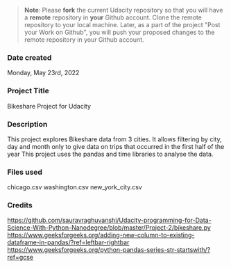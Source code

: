 >**Note**: Please **fork** the current Udacity repository so that you will have a **remote** repository in **your** Github account. Clone the remote repository to your local machine. Later, as a part of the project "Post your Work on Github", you will push your proposed changes to the remote repository in your Github account.

### Date created
Monday, May 23rd, 2022

### Project Title
Bikeshare Project for Udacity

### Description
This project explores Bikeshare data from 3 cities.
It allows filtering by city, day and month only to give data on trips that occurred in the first half of the year
This project uses the pandas and time libraries to analyse the data.

### Files used
chicago.csv
washington.csv
new_york_city.csv

### Credits
https://github.com/sauravraghuvanshi/Udacity-programming-for-Data-Science-With-Python-Nanodegree/blob/master/Project-2/bikeshare.py
https://www.geeksforgeeks.org/adding-new-column-to-existing-dataframe-in-pandas/?ref=leftbar-rightbar
https://www.geeksforgeeks.org/python-pandas-series-str-startswith/?ref=gcse

